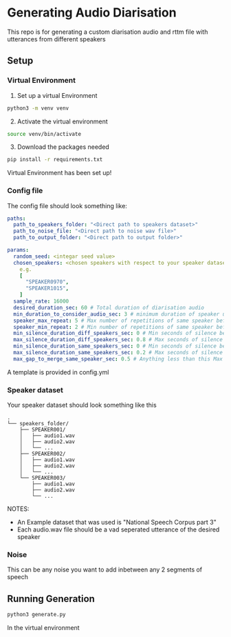 # Generating Audio Diarisation
This repo is for generating a custom diarisation audio and rttm file with utterances from different speakers

## Setup
### Virtual Environment

1. Set up a virtual Environment
```bash
python3 -m venv venv
```
2. Activate the virtual environment
```bash
source venv/bin/activate
```

3. Download the packages needed
```bash
pip install -r requirements.txt
```
Virtual Environment has been set up!

### Config file

The config file should look something like:

```yaml
paths:
  path_to_speakers_folder: "<Direct path to speakers dataset>"
  path_to_noise_file: "<Direct path to noise wav file>"
  path_to_output_folder: "<Direct path to output folder>"

params:
  random_seed: <integar seed value>
  chosen_speakers: <chosen speakers with respect to your speaker dataset folder> 
    e.g.
    [
      "SPEAKER0970",
      "SPEAKER1015",
    ] 
  sample_rate: 16000
  desired_duration_sec: 60 # Total duration of diarisation audio
  min_duration_to_consider_audio_sec: 3 # minimum duration of speaker utterance audio to combine
  speaker_max_repeat: 5 # Max number of repetitions of same speaker before swapping
  speaker_min_repeat: 2 # Min number of repetitions of same speaker before swapping
  min_silence_duration_diff_speakers_sec: 0 # Min seconds of silence between 2 different speakers
  max_silence_duration_diff_speakers_sec: 0.8 # Max seconds of silence between 2 different speakers
  min_silence_duration_same_speakers_sec: 0 # Min seconds of silence between 2 same speaker segments
  max_silence_duration_same_speakers_sec: 0.2 # Max seconds of silence between 2 same speaker segments
  max_gap_to_merge_same_speaker_sec: 0.5 # Anything less than this Max seconds of silence between 2 same speaker segment are combined in the .rttm file
```
A template is provided in config.yml

### Speaker dataset
Your speaker dataset should look something like this
```
.
└── speakers_folder/
    ├── SPEAKER001/
    │   ├── audio1.wav
    │   ├── audio2.wav
    │   └── ...
    ├── SPEAKER002/
    │   ├── audio1.wav
    │   ├── audio2.wav
    │   └── ...
    └── SPEAKER003/
        ├── audio1.wav
        ├── audio2.wav
        └── ...
```
NOTES:
- An Example dataset that was used is "National Speech Corpus part 3"
- Each audio.wav file should be a vad seperated utterance of the desired speaker

### Noise

This can be any noise you want to add inbetween any 2 segments of speech

## Running Generation

```bash
python3 generate.py
```

In the virtual environment